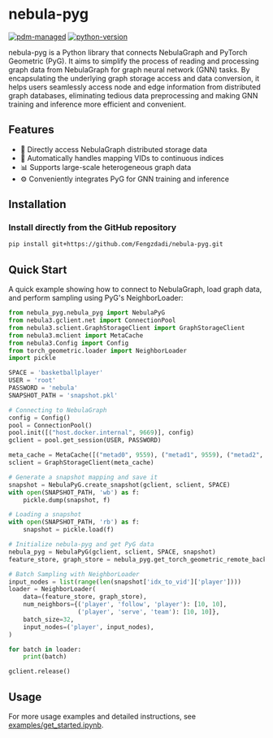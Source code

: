 # nebula-pyg
[![pdm-managed](https://img.shields.io/badge/pdm-managed-blueviolet)](https://pdm.fming.dev)
[![python-version](https://img.shields.io/badge/python-3.9%7C3.10%7C3.11%7C3.12-blue)](https://www.python.org/)

nebula-pyg is a Python library that connects NebulaGraph and PyTorch Geometric (PyG). It aims to simplify the process of reading and processing graph data from NebulaGraph for graph neural network (GNN) tasks. By encapsulating the underlying graph storage access and data conversion, it helps users seamlessly access node and edge information from distributed graph databases, eliminating tedious data preprocessing and making GNN training and inference more efficient and convenient.

## Features
- 🚀 Directly access NebulaGraph distributed storage data
- 🔄 Automatically handles mapping VIDs to continuous indices
- 📊 Supports large-scale heterogeneous graph data
- ⚙️ Conveniently integrates PyG for GNN training and inference

## Installation

### Install directly from the GitHub repository
```bash
pip install git+https://github.com/Fengzdadi/nebula-pyg.git
```

## Quick Start
A quick example showing how to connect to NebulaGraph, load graph data, and perform sampling using PyG's NeighborLoader:
```python
from nebula_pyg.nebula_pyg import NebulaPyG
from nebula3.gclient.net import ConnectionPool
from nebula3.sclient.GraphStorageClient import GraphStorageClient
from nebula3.mclient import MetaCache
from nebula3.Config import Config
from torch_geometric.loader import NeighborLoader
import pickle

SPACE = 'basketballplayer'
USER = 'root'
PASSWORD = 'nebula'
SNAPSHOT_PATH = 'snapshot.pkl'

# Connecting to NebulaGraph
config = Config()
pool = ConnectionPool()
pool.init([("host.docker.internal", 9669)], config)
gclient = pool.get_session(USER, PASSWORD)

meta_cache = MetaCache([("metad0", 9559), ("metad1", 9559), ("metad2", 9559)], 50000)
sclient = GraphStorageClient(meta_cache)

# Generate a snapshot mapping and save it
snapshot = NebulaPyG.create_snapshot(gclient, sclient, SPACE)
with open(SNAPSHOT_PATH, 'wb') as f:
    pickle.dump(snapshot, f)

# Loading a snapshot
with open(SNAPSHOT_PATH, 'rb') as f:
    snapshot = pickle.load(f)

# Initialize nebula-pyg and get PyG data
nebula_pyg = NebulaPyG(gclient, sclient, SPACE, snapshot)
feature_store, graph_store = nebula_pyg.get_torch_geometric_remote_backend()

# Batch Sampling with NeighborLoader
input_nodes = list(range(len(snapshot['idx_to_vid']['player'])))
loader = NeighborLoader(
    data=(feature_store, graph_store),
    num_neighbors={('player', 'follow', 'player'): [10, 10],
                   ('player', 'serve', 'team'): [10, 10]},
    batch_size=32,
    input_nodes=('player', input_nodes),
)

for batch in loader:
    print(batch)

gclient.release()

```

## Usage
For more usage examples and detailed instructions, see [examples/get_started.ipynb](examples/get_started.ipynb).

